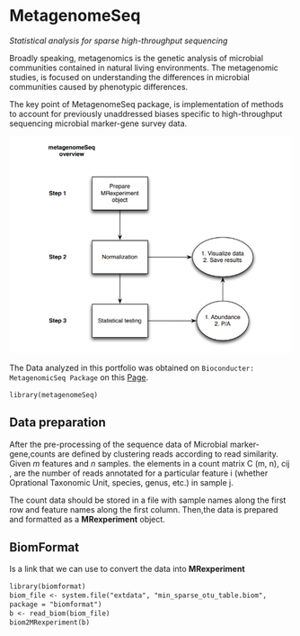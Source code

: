 # __MetagenomeSeq__
_Statistical analysis for sparse high-throughput sequencing_

Broadly speaking, metagenomics is the genetic analysis of microbial communities contained in natural living environments. The metagenomic studies, is focused on understanding the differences in microbial communities caused by phenotypic differences.


The key point of MetagenomeSeq package, is implementation of methods to account for previously unaddressed biases specific to high-throughput sequencing microbial marker-gene survey data.

![Overview MetagenomeSeq](https://raw.githubusercontent.com/Aurelianachilengue/Metagenomic_Seq/main/MetagenomicSeq.PNG)



The Data analyzed in this portfolio was obtained on `Bioconducter: MetagenomicSeq Package` on this [Page](http://www.bioconductor.org/packages/release/bioc/html/metagenomeSeq.html).


```{r}
library(metagenomeSeq)
```

## Data preparation

After the pre-processing of the sequence data of Microbial marker-gene,counts are defined by clustering reads according to read similarity. Given _m_ features and _n_ samples.  the elements in a count matrix C (m, n), cij , are the number of reads annotated
for a particular feature i (whether Oprational Taxonomic Unit, species, genus, etc.) in sample j.

The count data should be stored in a file with sample names along
the first row and feature names along the first column. Then,the data is prepared and formatted as a __MRexperiment__ object.

## BiomFormat

Is a link that we can use to convert the data into __MRexperiment__
```{r}
library(biomformat)
biom_file <- system.file("extdata", "min_sparse_otu_table.biom", package = "biomformat")
b <- read_biom(biom_file)
biom2MRexperiment(b)
```


